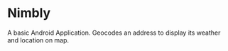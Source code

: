 # Nimbly
A basic Android Application.
Geocodes an address to display its weather and location on map.
